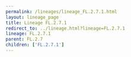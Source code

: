 ```yaml
---
permalink: /lineages/lineage_FL.2.7.1.html
layout: lineage_page
title: Lineage FL.2.7.1
redirect_to: ../lineage.html?lineage=FL.2.7.1
lineage: FL.2.7.1
parent: FL.2.7
children: ['FL.2.7.1']
---
```

